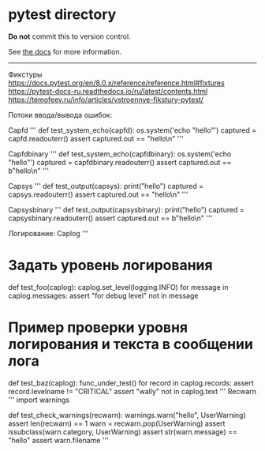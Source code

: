 # pytest directory #


**Do not** commit this to version control.

See [the docs](https://docs.pytest.org/en/stable/how-to/cache.html) for more information.

---
Фикстуры  
https://docs.pytest.org/en/8.0.x/reference/reference.html#fixtures  
https://pytest-docs-ru.readthedocs.io/ru/latest/contents.html  
https://temofeev.ru/info/articles/vstroennye-fikstury-pytest/  

Потоки ввода/вывода ошибок:

Capfd
'''
def test_system_echo(capfd):
      os.system('echo "hello"')
      captured = capfd.readouterr()
      assert captured.out == "hello\n"
'''

Capfdbinary
'''
def test_system_echo(capfdbinary):
      os.system('echo "hello"')
      captured = capfdbinary.readouterr()
      assert captured.out == b"hello\n"
'''

Capsys
'''
def test_output(capsys):
        print("hello")
        captured = capsys.readouterr()
        assert captured.out == "hello\n"
'''

Capsysbinary
'''
 def test_output(capsysbinary):
        print("hello")
        captured = capsysbinary.readouterr()
        assert captured.out == b"hello\n"
'''

Логирование:
Caplog
'''
# Задать уровень логирования
def test_foo(caplog):
    caplog.set_level(logging.INFO)
    for message in caplog.messages:
        assert "for debug level" not in message
# Пример проверки уровня логирования и текста в сообщении лога
def test_baz(caplog):
    func_under_test()
    for record in caplog.records:
        assert record.levelname != "CRITICAL"
    assert "wally" not in caplog.text
'''
Recwarn
'''
import warnings

def test_check_warnings(recwarn):
    warnings.warn("hello", UserWarning)
    assert len(recwarn) == 1
    warn = recwarn.pop(UserWarning)
    assert issubclass(warn.category, UserWarning)
    assert str(warn.message) == "hello"
    assert warn.filename
'''